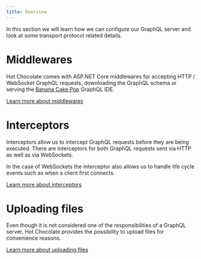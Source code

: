 ```yaml
---
title: Overview
---
```


In this section we will learn how we can configure our GraphQL server and look at some transport protocol related details.

# Middlewares

Hot Chocolate comes with ASP.NET Core middlewares for accepting HTTP / WebSocket GraphQL requests, downloading the GraphQL schema or serving the [Banana Cake Pop](/docs/bananacakepop) GraphQL IDE.

[Learn more about middlewares](/docs/hotchocolate/server/middlewares)

# Interceptors

Interceptors allow us to intercept GraphQL requests before they are being executed. There are interceptors for both GraphQL requests sent via HTTP as well as via WebSockets.

In the case of WebSockets the interceptor also allows us to handle life cycle events such as when a client first connects.

[Learn more about interceptors](/docs/hotchocolate/server/interceptors)

# Uploading files

Even though it is not considered one of the responsibilities of a GraphQL server, Hot Chocolate provides the possibility to upload files for convenience reasons.

[Learn more about uploading files](/docs/hotchocolate/server/uploading-files)
